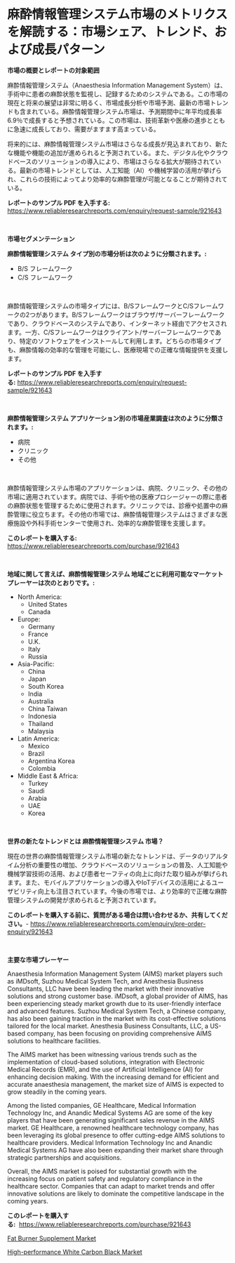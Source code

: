 <p><h1>麻酔情報管理システム市場のメトリクスを解読する：市場シェア、トレンド、および成長パターン</h1></p><p><strong>市場の概要とレポートの対象範囲</strong></p>
<p><p>麻酔情報管理システム（Anaesthesia Information Management System）は、手術中に患者の麻酔状態を監視し、記録するためのシステムである。この市場の現在と将来の展望は非常に明るく、市場成長分析や市場予測、最新の市場トレンドも含まれている。麻酔情報管理システム市場は、予測期間中に年平均成長率6.9％で成長すると予想されている。この市場は、技術革新や医療の進歩とともに急速に成長しており、需要がますます高まっている。</p><p>将来的には、麻酔情報管理システム市場はさらなる成長が見込まれており、新たな機能や機能の追加が進められると予測されている。また、デジタル化やクラウドベースのソリューションの導入により、市場はさらなる拡大が期待されている。最新の市場トレンドとしては、人工知能（AI）や機械学習の活用が挙げられ、これらの技術によってより効率的な麻酔管理が可能となることが期待されている。</p></p>
<p><strong>レポートのサンプル PDF を入手する:</strong> <a href="https://www.reliableresearchreports.com/enquiry/request-sample/921643">https://www.reliableresearchreports.com/enquiry/request-sample/921643</a></p>
<p>&nbsp;</p>
<p><strong>市場セグメンテーション</strong></p>
<p><strong>麻酔情報管理システム タイプ別の市場分析は次のように分類されます。:</strong></p>
<p><ul><li>B/S フレームワーク</li><li>C/S フレームワーク</li></ul></p>
<p>&nbsp;</p>
<p><p>麻酔情報管理システムの市場タイプには、B/SフレームワークとC/Sフレームワークの2つがあります。B/Sフレームワークはブラウザ/サーバーフレームワークであり、クラウドベースのシステムであり、インターネット経由でアクセスされます。一方、C/Sフレームワークはクライアント/サーバーフレームワークであり、特定のソフトウェアをインストールして利用します。どちらの市場タイプも、麻酔情報の効率的な管理を可能にし、医療現場での正確な情報提供を支援します。</p></p>
<p><strong>レポートのサンプル PDF を入手する:</strong>&nbsp;<a href="https://www.reliableresearchreports.com/enquiry/request-sample/921643">https://www.reliableresearchreports.com/enquiry/request-sample/921643</a></p>
<p>&nbsp;</p>
<p><strong> 麻酔情報管理システム アプリケーション別の市場産業調査は次のように分類されます。:</strong></p>
<p><ul><li>病院</li><li>クリニック</li><li>その他</li></ul></p>
<p>&nbsp;</p>
<p><p>麻酔情報管理システム市場のアプリケーションは、病院、クリニック、その他の市場に適用されています。病院では、手術や他の医療プロシージャーの際に患者の麻酔状態を管理するために使用されます。クリニックでは、診療や処置中の麻酔管理に役立ちます。その他の市場では、麻酔情報管理システムはさまざまな医療施設や外科手術センターで使用され、効率的な麻酔管理を支援します。</p></p>
<p><strong>このレポートを購入する:</strong>&nbsp; <a href="https://www.reliableresearchreports.com/purchase/921643">https://www.reliableresearchreports.com/purchase/921643</a></p>
<p>&nbsp;</p>
<p><strong>地域に関して言えば、麻酔情報管理システム 地域ごとに利用可能なマーケットプレーヤーは次のとおりです。:</strong></p>
<p><ul>
    <li>
        North America:
        <ul>
            <li>United States</li>
            <li>Canada</li>
        </ul>
    </li>
    <li>
        Europe:
        <ul>
            <li>Germany</li>
            <li>France</li>
            <li>U.K.</li>
            <li>Italy</li>
            <li>Russia</li>
        </ul>
    </li>
    <li>
        Asia-Pacific:
        <ul>
            <li>China</li>
            <li>Japan</li>
            <li>South Korea</li>
            <li>India</li>
            <li>Australia</li>
            <li>China Taiwan</li>
            <li>Indonesia</li>
            <li>Thailand</li>
            <li>Malaysia</li>
        </ul>
    </li>
    <li>
        Latin America:
        <ul>
            <li>Mexico</li>
            <li>Brazil</li>
            <li>Argentina Korea</li>
            <li>Colombia</li>
        </ul>
    </li>
    <li>
        Middle East & Africa:
        <ul>
            <li>Turkey</li>
            <li>Saudi</li>
            <li>Arabia</li>
            <li>UAE</li>
            <li>Korea</li>
        </ul>
    </li>
    </ul></p>
<p>&nbsp;</p>
<p><strong>世界の新たなトレンドとは 麻酔情報管理システム 市場？</strong></p>
<p><p>現在の世界の麻酔情報管理システム市場の新たなトレンドは、データのリアルタイム分析の重要性の増加、クラウドベースのソリューションの普及、人工知能や機械学習技術の活用、および患者セーフティの向上に向けた取り組みが挙げられます。また、モバイルアプリケーションの導入やIoTデバイスの活用によるユーザビリティ向上も注目されています。今後の市場では、より効率的で正確な麻酔管理システムの開発が求められると予測されています。</p></p>
<p><strong>このレポートを購入する前に、質問がある場合は問い合わせるか、共有してください。</strong>- <a href="https://www.reliableresearchreports.com/enquiry/pre-order-enquiry/921643">https://www.reliableresearchreports.com/enquiry/pre-order-enquiry/921643</a></p>
<p>&nbsp;</p>
<p><strong>主要な市場プレーヤー</strong></p>
<p><p>Anaesthesia Information Management System (AIMS) market players such as iMDsoft, Suzhou Medical System Tech, and Anesthesia Business Consultants, LLC have been leading the market with their innovative solutions and strong customer base. iMDsoft, a global provider of AIMS, has been experiencing steady market growth due to its user-friendly interface and advanced features. Suzhou Medical System Tech, a Chinese company, has also been gaining traction in the market with its cost-effective solutions tailored for the local market. Anesthesia Business Consultants, LLC, a US-based company, has been focusing on providing comprehensive AIMS solutions to healthcare facilities.</p><p>The AIMS market has been witnessing various trends such as the implementation of cloud-based solutions, integration with Electronic Medical Records (EMR), and the use of Artificial Intelligence (AI) for enhancing decision making. With the increasing demand for efficient and accurate anaesthesia management, the market size of AIMS is expected to grow steadily in the coming years.</p><p>Among the listed companies, GE Healthcare, Medical Information Technology Inc, and Anandic Medical Systems AG are some of the key players that have been generating significant sales revenue in the AIMS market. GE Healthcare, a renowned healthcare technology company, has been leveraging its global presence to offer cutting-edge AIMS solutions to healthcare providers. Medical Information Technology Inc and Anandic Medical Systems AG have also been expanding their market share through strategic partnerships and acquisitions.</p><p>Overall, the AIMS market is poised for substantial growth with the increasing focus on patient safety and regulatory compliance in the healthcare sector. Companies that can adapt to market trends and offer innovative solutions are likely to dominate the competitive landscape in the coming years.</p></p>
<p><strong>このレポートを購入する:</strong>&nbsp;&nbsp;<a href="https://www.reliableresearchreports.com/purchase/921643">https://www.reliableresearchreports.com/purchase/921643</a></p>
<p><p><a href="https://github.com/cecuraprangm/Market-Research-Report-List-1/blob/main/fat-burner-supplement-market.md">Fat Burner Supplement Market</a></p><p><a href="https://github.com/fiixsa/Market-Research-Report-List-1/blob/main/high-performance-white-carbon-black-market.md">High-performance White Carbon Black Market</a></p></p>